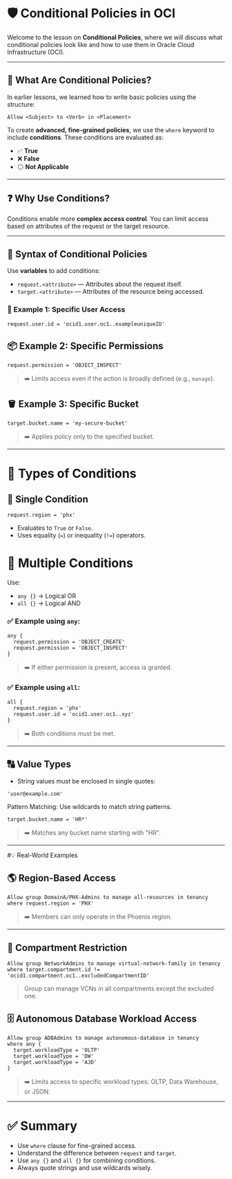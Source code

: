 # 🛡️ Conditional Policies in OCI

Welcome to the lesson on **Conditional Policies**, where we will discuss what conditional policies look like and how to use them in Oracle Cloud Infrastructure (OCI).

---

## 📜 What Are Conditional Policies?

In earlier lessons, we learned how to write basic policies using the structure:

```text
Allow <Subject> to <Verb> in <Placement>
```

To create **advanced, fine-grained policies**, we use the `where` keyword to include **conditions**. These conditions are evaluated as:

- ✅ **True**
- ❌ **False**
- ⚪ **Not Applicable**

---

## ❓ Why Use Conditions?

Conditions enable more **complex access control**. You can limit access based on attributes of the request or the target resource. 

---

## 🧩 Syntax of Conditional Policies

Use **variables** to add conditions:

- `request.<attribute>` — Attributes about the request itself.
- `target.<attribute>` — Attributes of the resource being accessed.

### 🔐 Example 1: Specific User Access
```text
request.user.id = 'ocid1.user.oc1..exampleuniqueID'
```

## 📦 Example 2: Specific Permissions

```text
request.permission = 'OBJECT_INSPECT'
```
> ➡️ Limits access even if the action is broadly defined (e.g., `manage`).

## 🪣 Example 3:  Specific Bucket

```text
target.bucket.name = 'my-secure-bucket'
```
> ➡️ Applies policy only to the specified bucket.

---

# 🧠 Types of Conditions

## 🔹 Single Condition
```text
request.region = 'phx'
```

- Evaluates to `True` or `False`.
- Uses equality (`=`) or inequality (`!=`) operators.

# 🔸 Multiple Conditions
Use:

- `any {}` → Logical OR
- `all {}` → Logical AND

### ✅ Example using `any`:
  ```text
  any {
    request.permission = 'OBJECT_CREATE'
    request.permission = 'OBJECT_INSPECT'
  }
  ```
  > ➡️ If either permission is present, access is granted.

### ✅ Example using `all`:
  ```text
  all {
    request.region = 'phx'
    request.user.id = 'ocid1.user.oc1..xyz'
  }
  ```
  > ➡️ Both conditions must be met.

---

## 🔠 Value Types
- String values must be enclosed in single quotes:
```text
'user@example.com'
```

Pattern Matching:
Use wildcards to match string patterns.
```text
target.bucket.name = 'HR*'
```
> ➡️ Matches any bucket name starting with "HR".

---

#💡 Real-World Examples
## 🌎 Region-Based Access
```text
Allow group DomainA/PHX-Admins to manage all-resources in tenancy
where request.region = 'PHX'
```
> ➡️ Members can only operate in the Phoenix region.

---

## 📂 Compartment Restriction
```text
Allow group NetworkAdmins to manage virtual-network-family in tenancy
where target.compartment.id != 'ocid1.compartment.oc1..excludedCompartmentID'
```

> Group can manage VCNs in all compartments except the excluded one.

## 🗄️ Autonomous Database Workload Access
```text
Allow group ADBAdmins to manage autonomous-database in tenancy
where any {
  target.workloadType = 'OLTP'
  target.workloadType = 'DW'
  target.workloadType = 'AJD'
}
```
> ➡️ Limits access to specific workload types: OLTP, Data Warehouse, or JSON.

---

# ✅ Summary
- Use `where` clause for fine-grained access.
- Understand the difference between `request` and `target`.
- Use `any {}` and `all {}` for combining conditions.
- Always quote strings and use wildcards wisely.
